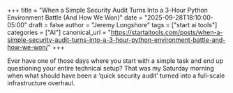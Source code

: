 +++
title = "When a Simple Security Audit Turns Into a 3-Hour Python Environment Battle (And How We Won)"
date = "2025-09-28T18:10:00-05:00"
draft = false
author = "Jeremy Longshore"
tags = ["start ai tools"]
categories = ["AI"]
canonical_url = "https://startaitools.com/posts/when-a-simple-security-audit-turns-into-a-3-hour-python-environment-battle-and-how-we-won/"
+++

<p>Ever have one of those days where you start with a simple task and end up questioning your entire technical setup? That was my Saturday morning when what should have been a ‘quick security audit’ turned into a full-scale infrastructure overhaul.</p>
